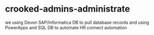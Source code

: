 # crooked-admins-administrate
we using Devon SAP/Informatica DB to pull database records and using PowerApps and SQL DB to automate HR connect automation 
